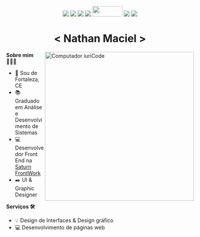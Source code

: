 <div align="center">
<img src="https://img.shields.io/badge/HTML5-E34F26?style=for-the-badge&logo=html5&logoColor=white">
<img src="https://img.shields.io/badge/CSS3-1572B6?style=for-the-badge&logo=css3&logoColor=white">
<img src="https://img.shields.io/badge/JavaScript-F7DF1E?style=for-the-badge&logo=javascript&logoColor=black">
<img src="https://img.shields.io/badge/react-%2320232a.svg?style=for-the-badge&logo=react&logoColor=%2361DAFB">
<img src="https://encrypted-tbn0.gstatic.com/images?q=tbn:ANd9GcTc-AfR3bQqrlxpDvE5uPvPPxtANZlIEGwx8Q&s" width="80" height="28">
<img src="https://img.shields.io/badge/figma-%23F24E1E.svg?style=for-the-badge&logo=figma&logoColor=white">
<img src="https://img.shields.io/badge/VS%20%20Code-0078d7.svg?style=for-the-badge&logo=visual-studio-code&logoColor=white">
</div>



<h1 align="center"><  Nathan Maciel ></h1>
<img src="https://raw.githubusercontent.com/MicaelliMedeiros/micaellimedeiros/master/image/computer-illustration.png" min-width="400px" max-width="400px" width="400px" align="right" alt="Computador iuriCode">
  
<p align="left"> <strong>Sobre mim 👨🏻‍💻</strong></p>
<ul>
<li>📍   Sou de Fortaleza, CE</li>
<li>📚 Graduado em Análise e Desenvolvimento de Sistemas</li>
<li>💻 Desenvolvedor Front End na <a href="https://saturnfrontwork.vercel.app/">Saturn FrontWork</a></li>
<li>✒️ UI & Graphic Designer</li>
</ul>

<p align="left"><strong>Serviços 🛠️</strong></p>
<ul>
  <li>💡 Design de Interfaces & Design gráfico</li>
  <li>💻 Desenvolvimento de páginas web</li>
</ul>
